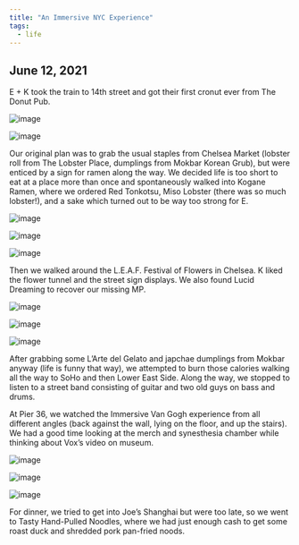```yaml
---
title: "An Immersive NYC Experience"
tags:
  - life
---
```


## June 12, 2021

E + K took the train to 14th street and got their first cronut ever from The Donut Pub. 

![image](https://thumbnails-photos.amazon.com/v1/thumbnail/n9ytieBhSbWVO6bj84nPAw?viewBox=1370%2C1826&ownerId=A162HQHSXNNQIH&groupShareToken=utZYY3mwTpGX7bOjEzZGtw.gC8ZExI67DaZhaH_9bzTAd)

![image](https://thumbnails-photos.amazon.com/v1/thumbnail/aTnRa8F0R22v5ZUNgh-_PQ?viewBox=1370%2C1826&ownerId=A162HQHSXNNQIH&groupShareToken=utZYY3mwTpGX7bOjEzZGtw.gC8ZExI67DaZhaH_9bzTAd)

Our original plan was to grab the usual staples from Chelsea Market (lobster roll from The Lobster Place, dumplings from Mokbar Korean Grub), but were enticed by a sign for ramen along the way. We decided life is too short to eat at a place more than once and spontaneously walked into Kogane Ramen, where we ordered Red Tonkotsu, Miso Lobster (there was so much lobster!), and a sake which turned out to be way too strong for E. 

![image](https://thumbnails-photos.amazon.com/v1/thumbnail/p6Vyx7M4Sa61O9hPxpePHA?viewBox=1370%2C1826&ownerId=A162HQHSXNNQIH&groupShareToken=utZYY3mwTpGX7bOjEzZGtw.gC8ZExI67DaZhaH_9bzTAd)

![image](https://thumbnails-photos.amazon.com/v1/thumbnail/0HRSURDUT9qQ2_C1WT1YjQ?viewBox=1370%2C1826&ownerId=A162HQHSXNNQIH&groupShareToken=utZYY3mwTpGX7bOjEzZGtw.gC8ZExI67DaZhaH_9bzTAd)

![image](https://thumbnails-photos.amazon.com/v1/thumbnail/uZOstR0AR5ykqVDf_AcGLA?viewBox=1370%2C1826&ownerId=A162HQHSXNNQIH&groupShareToken=utZYY3mwTpGX7bOjEzZGtw.gC8ZExI67DaZhaH_9bzTAd)

Then we walked around the L.E.A.F. Festival of Flowers in Chelsea. K liked the flower tunnel and the street sign displays. We also found Lucid Dreaming to recover our missing MP. 

![image](https://thumbnails-photos.amazon.com/v1/thumbnail/C6w1Xs4zSqqweo7vabe9tw?viewBox=1370%2C1826&ownerId=A162HQHSXNNQIH&groupShareToken=utZYY3mwTpGX7bOjEzZGtw.gC8ZExI67DaZhaH_9bzTAd)

![image](https://thumbnails-photos.amazon.com/v1/thumbnail/W5X8rDz-Sl2-DH0PXuYW7Q?viewBox=1370%2C1826&ownerId=A162HQHSXNNQIH&groupShareToken=utZYY3mwTpGX7bOjEzZGtw.gC8ZExI67DaZhaH_9bzTAd)

![image](https://thumbnails-photos.amazon.com/v1/thumbnail/6qbFIZ0ZSaec3pIHnM-ZNQ?viewBox=1370%2C1826&ownerId=A162HQHSXNNQIH&groupShareToken=utZYY3mwTpGX7bOjEzZGtw.gC8ZExI67DaZhaH_9bzTAd)

After grabbing some L’Arte del Gelato and japchae dumplings from Mokbar anyway (life is funny that way), we attempted to burn those calories walking all the way to SoHo and then Lower East Side. Along the way, we stopped to listen to a street band consisting of guitar and two old guys on bass and drums. 

At Pier 36, we watched the Immersive Van Gogh experience from all different angles (back against the wall, lying on the floor, and up the stairs). We had a good time looking at the merch and synesthesia chamber while thinking about Vox’s video on museum.

![image](https://thumbnails-photos.amazon.com/v1/thumbnail/0skVca_cRBCalBoaDRl7vg?viewBox=1370%2C1826&ownerId=A162HQHSXNNQIH&groupShareToken=utZYY3mwTpGX7bOjEzZGtw.gC8ZExI67DaZhaH_9bzTAd)

![image](https://thumbnails-photos.amazon.com/v1/thumbnail/tYsA_7mnR-CC-IHxjoWqcQ?viewBox=1370%2C1826&ownerId=A162HQHSXNNQIH&groupShareToken=utZYY3mwTpGX7bOjEzZGtw.gC8ZExI67DaZhaH_9bzTAd)

![image](https://thumbnails-photos.amazon.com/v1/thumbnail/Hm8CixK0RTuFthb1jHJeug?viewBox=1370%2C1826&ownerId=A162HQHSXNNQIH&groupShareToken=utZYY3mwTpGX7bOjEzZGtw.gC8ZExI67DaZhaH_9bzTAd)

For dinner, we tried to get into Joe’s Shanghai but were too late, so we went to Tasty Hand-Pulled Noodles, where we had just enough cash to get some roast duck and shredded pork pan-fried noods. 
